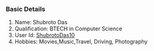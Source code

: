 ### Basic Details
1. Name: Shubroto Das
1. Qualification: BTECH in Computer Science
1. User Id: [ShubrotoDas10](https://github.com/ShubrotoDas10)
2. Hobbies: Movies,Music,Travel, Driving, Photography